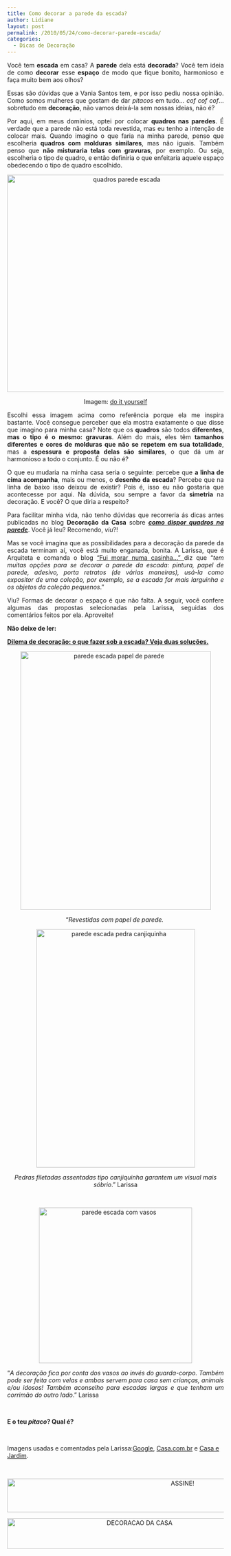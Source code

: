 ```yaml
---
title: Como decorar a parede da escada?
author: Lidiane
layout: post
permalink: /2010/05/24/como-decorar-parede-escada/
categories:
  - Dicas de Decoração
---
```

<p style="text-align: justify;">
  Você tem <strong>escada</strong> em casa? A <strong>parede</strong> dela está <strong>decorada</strong>? Você tem ideia de como <strong>decorar</strong> esse <strong>espaço</strong> de modo que fique bonito, harmonioso e faça muito bem aos olhos?
</p>

<p style="text-align: justify;">
  Essas são dúvidas que a Vania Santos tem, e por isso pediu nossa opinião. Como somos mulheres que gostam de dar <em>pitacos</em> em tudo… <em>cof cof cof</em>… sobretudo em <strong>decoração</strong>, não vamos deixá-la sem nossas ideias, não é?
</p>

<!--more-->

<p style="text-align: justify;">
  Por aqui, em meus domínios, optei por colocar <strong>quadros nas paredes</strong>. É verdade que a parede não está toda revestida, mas eu tenho a intenção de colocar mais. Quando imagino o que faria na minha parede, penso que escolheria <strong>quadros com molduras similares</strong>, mas não iguais. Também penso que <strong>não misturaria telas com gravuras</strong>, por exemplo. Ou seja, escolheria o tipo de quadro, e então definiria o que enfeitaria aquele espaço obedecendo o tipo de quadro escolhido.
</p>

<p align="center">
  <a href="https://www.trololodemulher.com.br/2010/05/quadros-parede-escada.jpg"><img class="alignnone size-full wp-image-4660" src="https://www.trololodemulher.com.br/2010/05/quadros-parede-escada.jpg" alt="quadros parede escada" width="540" height="504" /></a>
</p>

<p style="text-align: center;">
  Imagem: <a href="http://www.diyideas.com/" target="_blank" rel="noopener noreferrer">do it yourself</a>
</p>

<p style="text-align: justify;">
  Escolhi essa imagem acima como referência porque ela me inspira bastante. Você consegue perceber que ela mostra exatamente o que disse que imagino para minha casa? Note que os <strong>quadros</strong> são todos <strong>diferentes</strong>, <strong>mas o tipo é o mesmo: gravuras</strong>. Além do mais, eles têm <strong>tamanhos diferentes e cores de molduras que não se repetem em sua totalidade</strong>, mas a <strong>espessura e proposta delas são similares</strong>, o que dá um ar harmonioso a todo o conjunto. É ou não é?
</p>

<p style="text-align: justify;">
  O que eu mudaria na minha casa seria o seguinte: percebe que <strong>a linha de cima acompanha</strong>, mais ou menos, o <strong>desenho da escada</strong>? Percebe que na linha de baixo isso deixou de existir? Pois é, isso eu não gostaria que acontecesse por aqui. Na dúvida, sou sempre a favor da <strong>simetria</strong> na decoração. E você? O que diria a respeito?
</p>

<p style="text-align: justify;">
  Para facilitar minha vida, não tenho dúvidas que recorreria ás dicas antes publicadas no blog <strong>Decoração da Casa</strong> sobre <strong><a href="http://www.decoracaodacasa.com/decoracao-parede-quadros/" target="_blank" rel="noopener noreferrer"><em>como dispor quadros na parede</em></a></strong>. Você já leu? Recomendo, <em>viu</em>?!
</p>

<p style="text-align: justify;">
  Mas se você imagina que as possibilidades para a decoração da parede da escada terminam aí, você está muito enganada, bonita. A Larissa, que é Arquiteta e comanda o blog <a href="http://fuimorarnumacasinha.blogspot.com/" target="_blank" rel="noopener noreferrer">“Fui morar numa casinha&#8230;” </a>diz que “<em>tem muitas opções para se decorar a parede da escada: pintura, papel de parede, adesivo, porta retratos (de várias maneiras), usá-la como expositor de uma coleção, por exemplo, se a escada for mais larguinha e os objetos da coleção pequenos</em>.”
</p>

<p style="text-align: justify;">
  Viu? Formas de decorar o espaço é que não falta. A seguir, você confere algumas das propostas selecionadas pela Larissa, seguidas dos comentários feitos por ela. Aproveite!
</p>

<p style="text-align: justify;">
  <strong>Não deixe de ler:</strong>
</p>

<p style="text-align: justify;">
  <strong><a href="http://www.trololodemulher.com.br/2013/09/25/decoracao-escada/" target="_blank" rel="noopener noreferrer">Dilema de decoração: o que fazer sob a escada? Veja duas soluções.</a></strong>
</p>

<p align="center">
  <a href="https://www.trololodemulher.com.br/2010/05/parede-escada-papel-de-parede.jpg"><img class="alignnone size-full wp-image-4662" src="https://www.trololodemulher.com.br/2010/05/parede-escada-papel-de-parede.jpg" alt="parede escada papel de parede" width="443" height="600" /></a>
</p>

<p style="text-align: center;">
  “<em>Revestidas com papel de parede. </em>
</p>

<p align="center">
  <a href="https://www.trololodemulher.com.br/2010/05/parede-escada-pedra-canjiquinha.jpg"><img class="alignnone size-full wp-image-4661" src="https://www.trololodemulher.com.br/2010/05/parede-escada-pedra-canjiquinha.jpg" alt="parede escada pedra canjiquinha" width="369" height="553" /></a>
</p>

<p style="text-align: center;">
  <em>Pedras filetadas assentadas tipo canjiquinha garantem um visual mais sóbrio</em>.” Larissa
</p>

&nbsp;

<p align="center">
  <a href="https://www.trololodemulher.com.br/2010/05/parede-escada-com-vasos.jpg"><img class="alignnone size-full wp-image-4663" src="https://www.trololodemulher.com.br/2010/05/parede-escada-com-vasos.jpg" alt="parede escada com vasos" width="356" height="361" /></a>
</p>

<p style="text-align: justify;">
  “<em>A decoração fica por conta dos vasos ao invés do guarda-corpo. Também pode ser feita com velas e ambas servem para casa sem crianças, animais e/ou idosos! Também aconselho para escadas largas e que tenham um corrimão do outro lado</em>.” Larissa<strong><br /> </strong>
</p>

&nbsp;

**E o teu _pitaco_? Qual é?**

&nbsp;

Imagens usadas e comentadas pela Larissa:<a href="http://www.google.com/" target="_blank" rel="noopener noreferrer">Google</a>, <a href="http://casa.abril.com.br/" target="_blank" rel="noopener noreferrer">Casa.com.br</a> e <a href="http://revistacasaejardim.globo.com/" target="_blank" rel="noopener noreferrer">Casa e Jardim</a>.

&nbsp;

<p align="center">
  <a href="http://feedburner.google.com/fb/a/mailverify?uri=blogbichafemea&loc=pt_BR" target="_blank" rel="noopener noreferrer"><img class="alignnone size-full wp-image-10439" src="https://www.trololodemulher.com.br/2014/09/ASSINE.png" alt="ASSINE!" width="800" height="78" /></a>
</p>

<p align="center">
  <a href="http://www.decoracaodacasa.com/" target="_blank" rel="noopener noreferrer"><img class="alignnone size-full wp-image-10262" src="https://www.trololodemulher.com.br/2014/07/DECORACAO-DA-CASA.png" alt="DECORACAO DA CASA" width="600" height="71" /></a>
</p>

<p align="justify">
